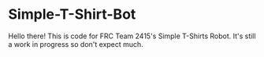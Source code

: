 # Simple-T-Shirt-Bot

Hello there! This is code for FRC Team 2415's Simple T-Shirts Robot. It's still a work in progress so don't expect much.
